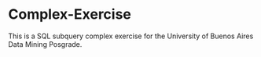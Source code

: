 # Complex-Exercise
This is a SQL subquery complex exercise for the University of Buenos Aires Data Mining Posgrade. 

